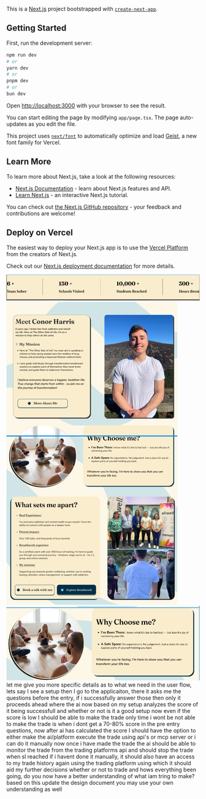 This is a [Next.js](https://nextjs.org) project bootstrapped with [`create-next-app`](https://nextjs.org/docs/app/api-reference/cli/create-next-app).

## Getting Started

First, run the development server:

```bash
npm run dev
# or
yarn dev
# or
pnpm dev
# or
bun dev
```

Open [http://localhost:3000](http://localhost:3000) with your browser to see the result.

You can start editing the page by modifying `app/page.tsx`. The page auto-updates as you edit the file.

This project uses [`next/font`](https://nextjs.org/docs/app/building-your-application/optimizing/fonts) to automatically optimize and load [Geist](https://vercel.com/font), a new font family for Vercel.

## Learn More

To learn more about Next.js, take a look at the following resources:

- [Next.js Documentation](https://nextjs.org/docs) - learn about Next.js features and API.
- [Learn Next.js](https://nextjs.org/learn) - an interactive Next.js tutorial.

You can check out [the Next.js GitHub repository](https://github.com/vercel/next.js) - your feedback and contributions are welcome!

## Deploy on Vercel

The easiest way to deploy your Next.js app is to use the [Vercel Platform](https://vercel.com/new?utm_medium=default-template&filter=next.js&utm_source=create-next-app&utm_campaign=create-next-app-readme) from the creators of Next.js.

Check out our [Next.js deployment documentation](https://nextjs.org/docs/app/building-your-application/deploying) for more details.

![alt text](image.png)
![alt text](image-1.png)
![alt text](image-2.png)
let me give you more specific details as to what we need in the user flow, lets say I see a setup then I go to the applicaiton, there it asks me the questions before the entry, if i successfully answer those then only it proceeds ahead where the ai now based on my setup analyzes the score of it being successfull and whether or not is it a good setup now even if the score is low I should be able to make the trade only time i wont be not able to make the trade is when i dont get a 70-80% score in the pre entry questions, now after ai has calculated the score I should have the option to either make the ai/platform execute the trade using api's or mcp server or i can do it manually now once i have made the trade the ai should be able to monitor the trade from the trading platforms api and should stop the trade when sl reached if i havent done it manually, it should also have an access to my trade history again using the trading platform using which it should aid my further decisions whether or not to trade and hows everything been going, do you now have a better understanding of what iam tring to make? based on this update the design document you may use your own understanding as well